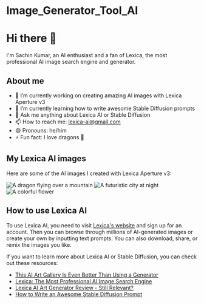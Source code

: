 # Image_Generator_Tool_AI
# Hi there 👋

I'm Sachin Kumar, an AI enthusiast and a fan of Lexica, the most professional AI image search engine and generator.

## About me

- 🔭 I’m currently working on creating amazing AI images with Lexica Aperture v3
- 🌱 I’m currently learning how to write awesome Stable Diffusion prompts
- 💬 Ask me anything about Lexica AI or Stable Diffusion
- 📫 How to reach me: lexica-ai@gmail.com
- 😄 Pronouns: he/him
- ⚡ Fun fact: I love dragons 🐉

## My Lexica AI images

Here are some of the AI images I created with Lexica Aperture v3:

<picture>
  <source media="(prefers-color-scheme: dark)" srcset="https://github.com/sachin-dtu/Image_Generator_Tool_AI/blob/main/Blue%20dragon%20soaring%20through%20the%20mountains%20realisti.jpg">
  <source media="(prefers-color-scheme: light)" srcset="https://lexica.art/images/lexica-aperture-v3-dragon-light.jpg">
  <img alt="A dragon flying over a mountain" src="https://lexica.art/images/lexica-aperture-v3-dragon-default.jpg">
</picture>

<picture>
  <source media="(prefers-color-scheme: dark)" srcset="https://lexica.art/images/lexica-aperture-v3-city-dark.jpg">
  <source media="(prefers-color-scheme: light)" srcset="https://lexica.art/images/lexica-aperture-v3-city-light.jpg">
  <img alt="A futuristic city at night" src="https://lexica.art/images/lexica-aperture-v3-city-default.jpg">
</picture>

<picture>
  <source media="(prefers-color-scheme: dark)" srcset="https://lexica.art/images/lexica-aperture-v3-flower-dark.jpg">
  <source media="(prefers-color-scheme: light)" srcset="https://lexica.art/images/lexica-aperture-v3-flower-light.jpg">
  <img alt="A colorful flower" src="https://lexica.art/images/lexica-aperture-v3-flower-default.jpg">
</picture>

## How to use Lexica AI

To use Lexica AI, you need to visit [Lexica's website](https://lexica.art/) and sign up for an account. Then you can browse through millions of AI-generated images or create your own by inputting text prompts. You can also download, share, or remix the images you like.

If you want to learn more about Lexica AI or Stable Diffusion, you can check out these resources:

- [This AI Art Gallery Is Even Better Than Using a Generator](https://www.howtogeek.com/831697/this-ai-art-gallery-is-even-better-than-using-a-generator/)
- [Lexica: The Most Professional AI Image Search Engine](https://aitoolmall.com/website/lexica/)
- [Lexica AI Art Generator Review - Still Relevant?](https://okuha.com/lexica-review/)
- [How to Write an Awesome Stable Diffusion Prompt](https://www.howtogeek.com/831698/how-to-write-an-awesome-stable-diffusion-prompt/)
